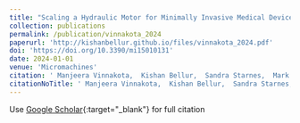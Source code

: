 ```yaml
---
title: "Scaling a Hydraulic Motor for Minimally Invasive Medical Devices"
collection: publications
permalink: /publication/vinnakota_2024
paperurl: 'http://kishanbellur.github.io/files/vinnakota_2024.pdf'
doi: 'https://doi.org/10.3390/mi15010131'
date: 2024-01-01
venue: 'Micromachines'
citation: ' Manjeera Vinnakota,  Kishan Bellur,  Sandra Starnes,  Mark Schulz.'
citationNoTitle: ' Manjeera Vinnakota,  Kishan Bellur,  Sandra Starnes,  Mark Schulz. <i>Micromachines</i>, 2024.'
---
```

Use [Google Scholar](https://scholar.google.com/scholar?q=Scaling+a+Hydraulic+Motor+for+Minimally+Invasive+Medical+Devices){:target="_blank"} for full citation